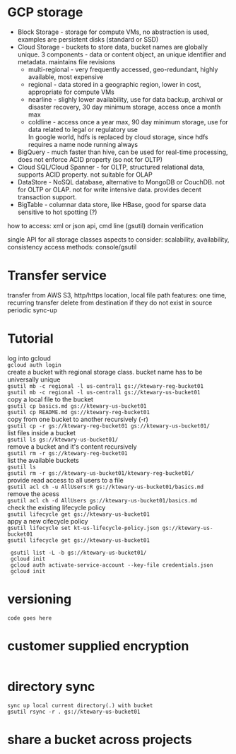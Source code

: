 # GCP storage
- Block Storage - storage for compute VMs, no abstraction is used, examples are persistent disks (standard or SSD)  
- Cloud Storage - buckets to store data, bucket names are globally unique. 3 components - data or content object, an unique identifier and metadata. maintains file revisions  
  - multi-regional - very frequently accessed, geo-redundant, highly available, most expensive  
  - regional - data stored in a geographic region, lower in cost, appropriate for compute VMs  
  - nearline - slighly lower availability, use for data backup, archival or disaster recovery, 30 day minimum storage, access once a month max  
  - coldline - access once a year max, 90 day minimum storage, use for data related to legal or regulatory use  
 In google world, hdfs is replaced by cloud storage, since hdfs requires a name node running always  
 - BigQuery - much faster than hive, can be used for real-time processing, does not enforce ACID property (so not for OLTP)  
 - Cloud SQL/Cloud Spanner - for OLTP, structured relational data, supports ACID property. not suitable for OLAP  
 - DataStore - NoSQL database, alternative to MongoDB or CouchDB. not for OLTP or OLAP. not for write intensive data. provides decent transaction support.  
- BigTable - columnar data store, like HBase, good for sparse data  
 sensitive to hot spotting (?)  
 
 how to access: xml or json api, cmd line (gsutil)
 domain verification
 
 single API for all storage classes
 aspects to consider: scalability, availability, consistency
 access methods: console/gsutil

# Transfer service
transfer from AWS S3, http/https location, local file path
features:
one time, recurring transfer
delete from destination if they do not exist in source 
periodic sync-up

# Tutorial
log into gcloud  
`gcloud auth login`  
create a bucket with regional storage class. bucket name has to be universally unique  
`gsutil mb -c regional -l us-central1 gs://ktewary-reg-bucket01`  
`gsutil mb -c regional -l us-central1 gs://ktewary-us-bucket01`  
copy a local file to the bucket  
`gsutil cp basics.md gs://ktewary-us-bucket01`  
`gsutil cp README.md gs://ktewary-reg-bucket01`  
copy from one bucket to another recursively (-r)  
`gsutil cp -r gs://ktewary-reg-bucket01 gs://ktewary-us-bucket01/`  
list files inside a bucket  
`gsutil ls gs://ktewary-us-bucket01/`  
remove a bucket and it's content recursively  
`gsutil rm -r gs://ktewary-reg-bucket01`  
list the available buckets  
`gsutil ls`  
`gsutil rm -r gs://ktewary-us-bucket01/ktewary-reg-bucket01/`  
provide read access to all users to a file  
`gsutil acl ch -u AllUsers:R gs://ktewary-us-bucket01/basics.md`  
remove the acess  
`gsutil acl ch -d AllUsers gs://ktewary-us-bucket01/basics.md`  
check the existing lifecycle policy  
`gsutil lifecycle get gs://ktewary-us-bucket01`  
appy a new cifecycle policy  
`gsutil lifecycle set kt-us-lifecycle-policy.json gs://ktewary-us-bucket01`  
`gsutil lifecycle get gs://ktewary-us-bucket01`  
```
 gsutil list -L -b gs://ktewary-us-bucket01/
 gcloud init
 gcloud auth activate-service-account --key-file credentials.json
 gcloud init
```

# versioning

```
code goes here
```

# customer supplied encryption
```
```

# directory sync
```
sync up local current directory(.) with bucket
gsutil rsync -r . gs://ktewary-us-bucket01
```

# share a bucket across projects
```
```
